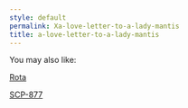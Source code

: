 ```yaml
---
style: default
permalink: Xa-love-letter-to-a-lady-mantis
title: a-love-letter-to-a-lady-mantis
---
```

You may also like:

[Rota](http://scp-wiki.net/rota)

[SCP-877](http://scp-wiki.net/scp-877)
